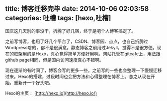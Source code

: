 title: 博客迁移完毕
date: 2014-10-06 02:03:58
categories: 吐槽
tags: [hexo,吐槽]
---

国庆这几天别的事没干，折腾了好几宿，终于是吧个人博客搞定了。

之前写博客，也用了好几个平台了，CSDN、博客园、点点，也自己折腾过Wordpress啥的，都不是很满意。静态博客之前用过Jekyll，觉得不是很方便。现在的框架用的是Hexo，真心觉得简单方便好用啊。网站托管在gitcafe上，用法跟github page相同，但是国内访问速度真心不错啊。

现在逐渐的有时间了，博客会写的更多一些。之前写的一些也会整理一下慢慢迁移过来。Hexo的搭建，过段时间也会把方法和心得整理在博客上。总之从现在开始，重新开一个好头吧。

Hexo的主页：
[http://hexo.io](http://hexo.io/)